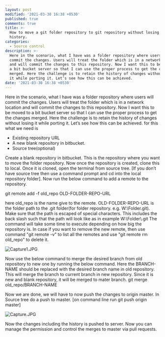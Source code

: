 ```yaml
---
layout: post
modified: '2021-03-30 16:38 +0530'
published: true
comments: true
title: >-
  How to move a git folder repository to git repository without losing the
  history.
categories:
  - Source control
description: >-
  Here in the scenario, what I have was a folder repository where users will
  commit the changes. Users will treat the folder which is in a network location
  and will commit the changes to this repository. Now I want this to be moved to
  a bit bucket server so that I can use the proper process to get the changes
  merged. Here the challenge is to retain the history of changes without losing
  it while porting it. Let’s see how this can be achieved.
date: '2021-03-30 16:38 +0530'
---
```

Here in the scenario, what I have was a folder repository where users will commit the changes. Users will treat the folder which is in a network location and will commit the changes to this repository.
Now I want this to be moved to a bit bucket server so that I can use the proper process to get the changes merged. Here the challenge is to retain the history of changes without losing it while porting it. Let’s see how this can be achieved.
for this what we need is 

- Existing repository URL
- A new blank repository in bitbucket.
- Source tree(optional)


Create a blank repository in bitbucket. This is the repository where you want to move the folder repository. Now once the repository is created, clone this to local.
Once it is cloned, open the terminal from source tree. [If you don’t have source tree then use a command prompt and cd into the local repository folder].
Now run the below command to add a remote to the repository.

git remote add -f old_repo OLD-FOLDER-REPO-URL

here old_repo is the name give to the remote. OLD-FOLDER-REPO-URL is the folder path to the .git folder(for folder repository. e.g. W:\Folder\.git). Make sure that the path is escaped of special characters. This includes the back slash such that the path will look like as in example W:\\Folder\\.git
The command will take some time to execute depending on how big the repository is. In case if you want to remove the new remote, then use command "git remote -v" to list all the remotes and use "git remote rm old_repo" to delete it.

![Capture1.JPG]({{site.baseurl}}/images/Capture1.JPG)


Now use the below command to merge the desired branch from old repository to new one by running the below command. Here the BRANCH-NAME should be replaced with the desired branch name in old repository. This will merge the branch to current branch in new repository. Since it is new and blank repository, it will be merged to mater branch. 
git merge old_repo/BRANCH-NAME

Now we are done, we will have to now push the changes to origin master. In Source tree do a push to master. [on command line run git push origin master]

![Capture.JPG]({{site.baseurl}}/images/Capture.JPG)


Now the changes including the history is pushed to server. Now you can manage the permission and control the merges to master via pull requests.



